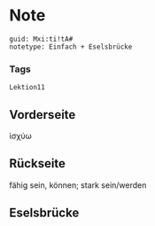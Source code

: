 # Note
```
guid: Mxi:ti!tA#
notetype: Einfach + Eselsbrücke
```

### Tags
```
Lektion11
```

## Vorderseite
ἰσχύω

## Rückseite
fähig sein, können; stark sein/werden

## Eselsbrücke

